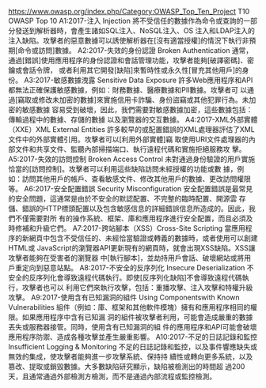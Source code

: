 
https://www.owasp.org/index.php/Category:OWASP_Top_Ten_Project
T10 OWASP Top 10
A1:2017-注入 Injection
    將不受信任的數據作為命令或查詢的一部分發送到解析器時，會產生諸如SQL注入、NoSQL注入、OS
    注入和LDAP注入的注入缺陷。攻擊者的惡意數據可以誘使解析器在[沒有適當授權]的情況下執行非預
    期[命令或訪問]數據。
A2:2017-失效的身份認證 Broken Authentication
    通常，通過[錯誤]使用應用程序的身份認證和會話管理功能，攻擊者能夠[破譯密碼]、密鑰或會話令牌，
    或者利用其它開發[缺陷]來暫時性或永久性[冒充其他用戶]的身份。
A3:2017-敏感數據洩露 Sensitive Data Exposure
    許多Web應用程序和API都無法正確保護敏感數據，例如：財務數據、醫療數據和PII數據。攻擊者可
    以通過[竊取或修改未加密的數據]來實施信用卡詐騙、身份盜竊或其他犯罪行為。未加密的敏感數據
    容易受到破壞，因此，我們需要對敏感數據加密，這些數據包括：傳輸過程中的數據、存儲的數據
    以及瀏覽器的交互數據。
A4:2017-XML外部實體（XXE）XML External Entities 
    許多較早的或配置錯誤的XML處理器評估了XML文件中的外部實體引用。攻擊者可以[利用外部實體]竊
    取使用URI文件處理器的內部文件和共享文件、監聽內部掃描端口、執行遠程代碼和實施拒絕服務攻
    擊。
A5:2017-失效的訪問控制 Broken Access Control
    未對通過身份驗證的用戶實施恰當的[訪問控制]。攻擊者可以利用這些缺陷訪問未經授權的功能或數
    據，例如：訪問其他用戶的帳戶、查看敏感文件、修改其他用戶的數據、更改訪問權限等。
A6:2017-安全配置錯誤 Security Misconfiguration
    安全配置錯誤是最常見的安全問題，這通常是由於不安全的默認配置、不完整的臨時配置、開源雲
    存儲、錯誤的HTTP標頭配置以及包含敏感信息的詳細錯誤信息所造成的。因此，我們不僅需要對所
    有的操作系統、框架、庫和應用程序進行安全配置，而且必須及時修補和升級它們。
A7:2017-跨站腳本（XSS）Cross-Site Scripting
    當應用程序的新網頁中包含不受信任的、未經恰當驗證或轉義的數據時，或者使用可以創建HTML或
    JavaScript的瀏覽器API更新現有的網頁時，就會出現XSS缺陷。XSS讓攻擊者能夠在受害者的瀏覽器
    中[執行腳本]，並劫持用戶會話、破壞網站或將用戶重定向到惡意站點。
A8:2017-不安全的反序列化 Insecure Deserialization
    不安全的反序列化會導致遠程代碼執行。即使[反序列化缺陷]不會導致遠程代碼執行，攻擊者也可以
    利用它們來執行攻擊，包括：重播攻擊、注入攻擊和特權升級攻擊。
A9:2017-使用含有已知漏洞的組件 Using Componentswith Known Vulnerabilities
    組件（例如：庫、框架和其他軟件模塊）擁有和應用程序相同的權限。如果應用程序中含有已知漏
    洞的組件被攻擊者利用，可能會造成嚴重的數據丟失或服務器接管。同時，使用含有已知漏洞的組
    件的應用程序和API可能會破壞應用程序防禦、造成各種攻擊並產生嚴重影響。
A10:2017-不足的日誌記錄和監控 Insufficient Logging & Monitoring
    不足的日誌記錄和監控，以及事件響應缺失或無效的集成，使攻擊者能夠進一步攻擊系統、保持持
    續性或轉向更多系統，以及篡改、提取或銷毀數據。大多數缺陷研究顯示，缺陷被檢測出的時間超
    過200天，且通常通過外部檢測方檢測，而不是通過內部流程或監控檢測。
